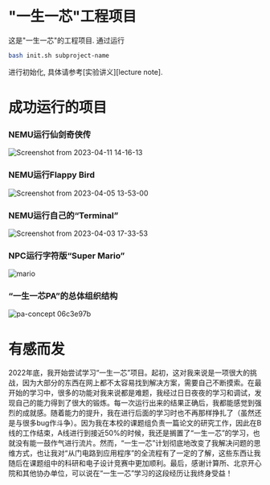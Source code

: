 # "一生一芯"工程项目

这是"一生一芯"的工程项目. 通过运行
```bash
bash init.sh subproject-name
```
进行初始化, 具体请参考[实验讲义][lecture note].

# 成功运行的项目

### NEMU运行仙剑奇侠传

![Screenshot from 2023-04-11 14-16-13](https://github.com/Han-0107/ysyx_workbench_hyh/assets/105989683/4fb4e267-6bbd-44b7-8869-da332ff71193)
### NEMU运行Flappy Bird

![Screenshot from 2023-04-05 13-53-00](https://github.com/Han-0107/ysyx_workbench_hyh/assets/105989683/c3b7b5f4-1f4e-4299-84e1-0f74f4083f6e)
### NEMU运行自己的“Terminal”

![Screenshot from 2023-04-03 17-33-53](https://github.com/Han-0107/ysyx_workbench_hyh/assets/105989683/368a2a35-97fe-49c3-9c4f-c4b2b9005f26)
### NPC运行字符版“Super Mario” 

![mario](https://github.com/Han-0107/ysyx_workbench_hyh/assets/105989683/4e7e93c3-7441-4a6a-824c-09962fc39718)
### “一生一芯PA”的总体组织结构

![pa-concept 06c3e97b](https://github.com/Han-0107/ysyx_workbench_hyh/assets/105989683/15184f92-5a19-417c-892e-f063e0993c00)

# 有感而发

2022年底，我开始尝试学习“一生一芯”项目。起初，这对我来说是一项很大的挑战，因为大部分的东西在网上都不太容易找到解决方案，需要自己不断摸索。在最开始的学习中，很多的功能对我来说都是难题，我经过日日夜夜的学习和调试，发现自己的能力得到了很大的锻炼。每一次运行出来的结果正确后，我都能感觉到强烈的成就感。随着能力的提升，我在进行后面的学习时也不再那样挣扎了（虽然还是与很多bug作斗争）。因为我在本校的课题组负责一篇论文的研究工作，因此在B线的工作结束，A线进行到接近50%的时候，我还是搁置了“一生一芯”的学习，也就没有能一鼓作气进行流片。然而，“一生一芯”计划彻底地改变了我解决问题的思维方式，也让我对“从门电路到应用程序”的全流程有了一定的了解，这些东西让我随后在课题组中的科研和电子设计竞赛中更加顺利。最后，感谢计算所、北京开心院和其他协办单位，可以说在“一生一芯”学习的这段经历让我终身受益！
